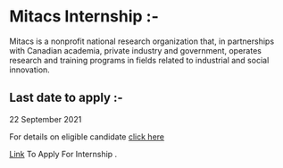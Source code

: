 # Mitacs Internship :- 

Mitacs is a nonprofit national research organization that, in partnerships with Canadian academia, private industry and government, operates research and training programs in fields related to industrial and social innovation.

## Last date to apply :- 
22 September 2021

For details on eligible candidate [click here](https://globalink.mitacs.ca/#/student/application/welcome)

[Link](https://globalink.mitacs.ca/#/student/application/student-registration) To Apply For Internship .
